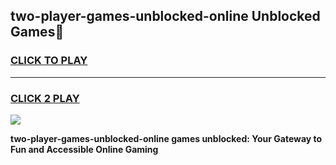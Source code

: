 
## two-player-games-unblocked-online Unblocked Games👋
<h3>
<a href="https://news.freeplayer.one?title=two-player-games-unblocked-online&ref=16F">CLICK TO PLAY</a></h3>
<hr>

<h3>
<a href="https://news.freeplayer.one?title=two-player-games-unblocked-online&ref=16F">CLICK 2 PLAY</a>
  
</h3>

<a href="https://news.freeplayer.one?title=two-player-games-unblocked-online&ref=16F/"><img src="https://clearcache.store/games.png"></a>


**two-player-games-unblocked-online games unblocked: Your Gateway to Fun and Accessible Online Gaming**
